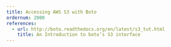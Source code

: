 ```yaml
---
title: Accessing AWS S3 with Boto
ordernum: 2000
references:
  - url: http://boto.readthedocs.org/en/latest/s3_tut.html
    title: An Introduction to boto’s S3 interface
---
```

